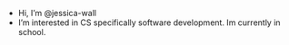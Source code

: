 - Hi, I’m @jessica-wall
- I’m interested in CS specifically software development. Im currently in school. 

